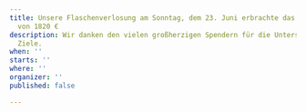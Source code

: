 ```yaml
---
title: Unsere Flaschenverlosung am Sonntag, dem 23. Juni erbrachte das stolze Ergebnis
  von 1820 €
description: Wir danken den vielen großherzigen Spendern für die Unterstützung unserer
  Ziele.
when: ''
starts: ''
where: ''
organizer: ''
published: false

---
```


